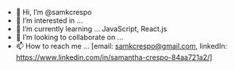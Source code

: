 - 👋 Hi, I’m @samkcrespo
- 👀 I’m interested in ... 
- 🌱 I’m currently learning ... JavaScript, React.js
- 💞️ I’m looking to collaborate on ...
- 📫 How to reach me ... [email: samkcrespo@gmail.com, linkedIn: https://www.linkedin.com/in/samantha-crespo-84aa721a2/]

<!---
samkcrespo/samkcrespo is a ✨ special ✨ repository because its `README.md` (this file) appears on your GitHub profile.
You can click the Preview link to take a look at your changes.
--->

